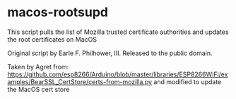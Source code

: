 # macos-rootsupd
This script pulls the list of Mozilla trusted certificate authorities and updates the root certificates on MacOS

Original script by Earle F. Philhower, III.  Released to the public domain.

Taken by Agret from:
https://github.com/esp8266/Arduino/blob/master/libraries/ESP8266WiFi/examples/BearSSL_CertStore/certs-from-mozilla.py
and modified to update the MacOS cert store
